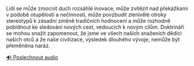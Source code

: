 
Lidí se může zmocnit duch rozsáhlé inovace, může zvítězit nad překážkami v podobě otupělosti a nečinnosti, může povzbudit zlenivělé otroky stereotypů k zásadní změně tradičních hodnocení a může rozhodně pobídnout ke sledování nových cest, vedoucích k novým cílům. Doktrináři se mohou snažit zapomenout, že jsme ve všech našich snaženích dědici našich otců a že naše civilizace, výsledek dlouhého vývoje, nemůže být přeměněna naráz.

[🔊 Poslechnout audio](/data/7-paragraphs/audio/chapter_93/para_003-Lid-se-me-zmocnit-duch-rozshl-inovace-me-z.mp3)
